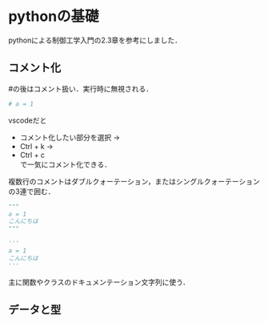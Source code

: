 # pythonの基礎
pythonによる制御工学入門の2.3章を参考にしました．

## コメント化
#の後はコメント扱い．実行時に無視される．
```python
# a = 1
```
vscodeだと  
* コメント化したい部分を選択 ->  
* Ctrl + k ->  
* Ctrl + c  
で一気にコメント化できる．  

複数行のコメントはダブルクォーテーション，またはシングルクォーテーションの3連で囲む．
```python
"""
a = 1
こんにちは
"""
```
```python
'''
a = 1
こんにちは
'''
```
主に関数やクラスのドキュメンテーション文字列に使う．  



## データと型
## 